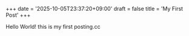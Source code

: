 +++
date = '2025-10-05T23:37:20+09:00'
draft = false
title = 'My First Post'
+++

Hello World!
this is my first posting.cc